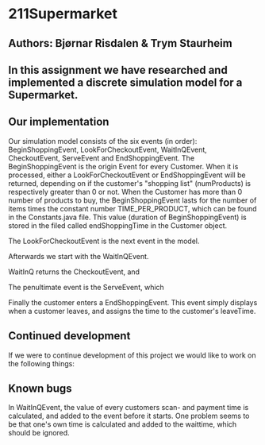 # 211Supermarket

## Authors: Bjørnar Risdalen & Trym Staurheim

## In this assignment we have researched and implemented a discrete simulation model for a Supermarket.

## Our implementation
Our simulation model consists of the six events (in order): BeginShoppingEvent, LookForCheckoutEvent, WaitInQEvent, CheckoutEvent, ServeEvent and EndShoppingEvent. The BeginShoppingEvent is the origin Event for every Customer. When it is processed, either a LookForCheckoutEvent or EndShoppingEvent will be returned, depending on if the customer's "shopping list" (numProducts) is respectively greater than 0 or not. When the Customer has more than 0 number of products to buy, the BeginShoppingEvent lasts for the number of items times the constant number TIME_PER_PRODUCT, which can be found in the Constants.java file. This value (duration of BeginShoppingEvent) is stored in the filed called endShoppingTime in the Customer object. 

The LookForCheckoutEvent is the next event in the model. 

Afterwards we start with the WaitInQEvent.

WaitInQ returns the CheckoutEvent, and

The penultimate event is the ServeEvent, which

Finally the customer enters a EndShoppingEvent. This event simply displays when a customer leaves, and assigns the time to the customer's leaveTime. 

## Continued development
If we were to continue development of this project we would like to work on the following things:

## Known bugs
In WaitInQEvent, the value of every customers scan- and payment time is calculated, and added to the event before it starts. One problem seems to be that one's own time is calculated and added to the waittime, which should be ignored.
